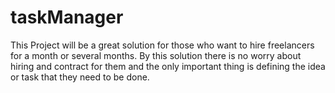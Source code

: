 # taskManager
This Project will be a great solution for those who want to hire freelancers for a month or several months. By this solution there is no worry about hiring and contract for them and the only important thing is defining the idea or task that they need to be done.
